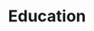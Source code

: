 ---
templateKey: industries
title: Education
subTitle: Education
image: /img/industries/education.jpg
description: Learning and education impacts individuals, organisations, the nation and the world as a whole. Technology is increasing ease of access and effectiveness of learning globally leading to increase in effectiveness and fuelling the knowledge economy.
# This Images is for the home page
icon: /img/industries/education-icon.png
hovericon: /img/industries/education-icon-white.png
---